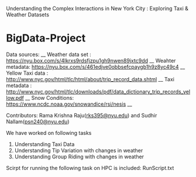 Understanding the Complex Interactions in New York City : Exploring Taxi & Weather Datasets

# BigData-Project

Data sources: __
Weather data set : https://nyu.box.com/s/4lkrxs9rdsfjzpu1gh9nwen89jxtc9dd __
Weahter metadata: https://nyu.box.com/s/461edjve0obbsefcpaygb1h9z8yc49c4 __
Yellow Taxi data : http://www.nyc.gov/html/tlc/html/about/trip_record_data.shtml __
Taxi metadata : http://www.nyc.gov/html/tlc/downloads/pdf/data_dictionary_trip_records_yellow.pdf __
Snow Conditions: https://www.ncdc.noaa.gov/snowandice/rsi/nesis __

Contributors: Rama Krishna Raju(rks395@nyu.edu) and Sudhir Nallam(psn240@nyu.edu)

We have worked on following tasks

1. Understanding Taxi Data
2. Understanding Tip Variation with changes in weather
3. Understanding Group Riding with changes in weather
 
Scirpt for running the following task on HPC is included: RunScript.txt
